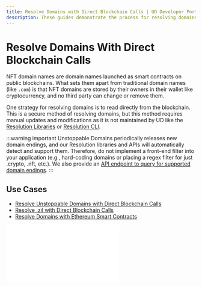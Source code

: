 ```yaml
---
title: Resolve Domains with Direct Blockchain Calls | UD Developer Portal
description: These guides demonstrate the process for resolving domains using direct blockchain calls and a few examples of how to use this to build applications.
---
```


# Resolve Domains With Direct Blockchain Calls

NFT domain names are domain names launched as smart contracts on public blockchains. What sets them apart from traditional domain names (like `.com`) is that NFT domains are stored by their owners in their wallet like cryptocurrency, and no third party can change or remove them.

One strategy for resolving domains is to read directly from the blockchain. This is a secure method of resolving domains, but this method requires manual updates and modifications as it is not maintained by UD like the [Resolution Libraries](../resolution-libraries/libraries-overview.md) or [Resolution CLI](../resolution-cli.md).

:::warning important
Unstoppable Domains periodically releases new domain endings, and our Resolution libraries and APIs will automatically detect and support them. Therefore, do not implement a front-end filter into your application (e.g., hard-coding domains or placing a regex filter for just .crypto, .nft, etc.). We also provide an [API endpoint to query for supported domain endings](../resolution-service/endpoints/get-supported-tlds.md).
:::

## **Use Cases**

* [Resolve Unstoppable Domains with Direct Blockchain Calls](resolve-unstoppable-domain-names.md)
* [Resolve .zil with Direct Blockchain Calls](resolve-zil-without-libraries.md)
* [Resolve Domains with Ethereum Smart Contracts](resolve-eth-smart-contracts.md)

<embed src="/snippets/_discord.md" />
